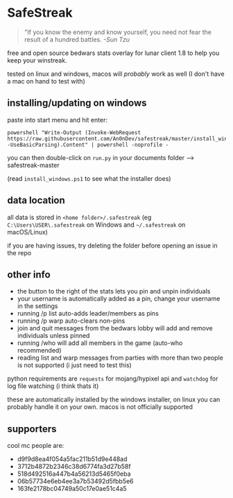 # SafeStreak

> "If you know the enemy and know yourself, you need not fear the result of a hundred battles. *-Sun Tzu*

free and open source bedwars stats overlay for lunar client 1.8 to help you keep your winstreak.

tested on linux and windows, macos will *probably* work as well (I don't have a mac on hand to test with)

## installing/updating on windows
paste into start menu and hit enter:

```
powershell "Write-Output (Invoke-WebRequest https://raw.githubusercontent.com/An0nDev/safestreak/master/install_windows.ps1 -UseBasicParsing).Content" | powershell -noprofile -
```

you can then double-click on `run.py` in your documents folder --> safestreak-master

(read `install_windows.ps1` to see what the installer does)

## data location
all data is stored in `<home folder>/.safestreak` (eg `C:\Users\USER\.safestreak` on Windows and `~/.safestreak` on macOS/Linux)

if you are having issues, try deleting the folder before opening an issue in the repo

## other info
- the button to the right of the stats lets you pin and unpin individuals
- your username is automatically added as a pin, change your username in the settings
- running /p list auto-adds leader/members as pins
- running /p warp auto-clears non-pins
- join and quit messages from the bedwars lobby will add and remove individuals unless pinned
- running /who will add all members in the game (auto-who recommended)
- reading list and warp messages from parties with more than two people is not supported (i just need to test this)

python requirements are `requests` for mojang/hypixel api and `watchdog` for log file watching (i think thats it)

these are automatically installed by the windows installer, on linux you can probably handle it on your own. macos is not officially supported

## supporters
cool mc people are:
- d9f9d8ea4f054a5fac211b51d9e448ad 
- 3712b4872b2346c38d6774fa3d27b58f
- 518d492516a447b4a56213d5465f0eba
- 06b57734e6eb4ee3a7b53492d5fbb5e6
- 163fe2178bc04749a50c17e0ae51c4a5